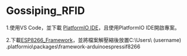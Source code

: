 # Gossiping_RFID
1.使用VS Code，並下載 [PlatformIO IDE](https://marketplace.visualstudio.com/items?itemName=platformio.platformio-ide)，且使用PlatformIO IDE開啟專案。

2.下載[ESP8266_Framework](https://github.com/hc0121/ESP8266_Framework)，並將檔案解壓縮後放置C:\Users\ (username)  \.platformio\packages\framework-arduinoespressif8266

